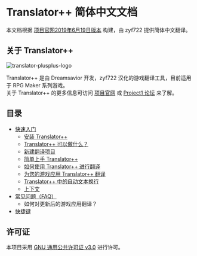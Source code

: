 # Translator++  简体中文文档
本文档根据 [项目官网2019年6月19日版本](http://dreamsavior.net/docs/translator/) 构建，由 zyf722 提供简体中文翻译。

## 关于 Translator++
![translator-plusplus-logo](https://i.loli.net/2020/03/11/AmC6LYRwe8ZujQa.png)

Translator++ 是由 Dreamsavior 开发，zyf722 汉化的游戏翻译工具，目前适用于 RPG Maker 系列游戏。  
关于 Translator++ 的更多信息可访问 [项目官网](http://dreamsavior.net/translator-the-introduction/) 或 [Project1 论坛](https://rpg.blue/thread-480415-1-1.html) 来了解。

## 目录
- [快速入门](https://github.com/zyf722/TranslatorPlusPlusChineseWiki/blob/master/Getting_Started.md)
  - [安装 Translator++](https://github.com/zyf722/TranslatorPlusPlusChineseWiki/blob/master/Installation.md)
  - [Translator++ 可以做什么？](https://github.com/zyf722/TranslatorPlusPlusChineseWiki/blob/master/What_can_Translator%2B%2B_do.md)
  - [新建翻译项目](https://github.com/zyf722/TranslatorPlusPlusChineseWiki/blob/master/Starting_a_translation_project.md)
  - [简单上手 Translator++](https://github.com/zyf722/TranslatorPlusPlusChineseWiki/blob/master/Working_with_Translator%2B%2B_in_a_nutshell.md)
  - [如何使用 Translator++ 进行翻译](https://github.com/zyf722/TranslatorPlusPlusChineseWiki/blob/master/How_to_translate_using_Translator%2B%2B.md)
  - [为您的游戏应用 Translator++ 翻译](https://github.com/zyf722/TranslatorPlusPlusChineseWiki/blob/master/Patching_with_Translator%2B%2B_exported_patch.md)
  - [Translator++ 中的自动文本换行](https://github.com/zyf722/TranslatorPlusPlusChineseWiki/blob/master/Word_Wrapping_in_Translator%2B%2B.md)
  - [上下文](https://github.com/zyf722/TranslatorPlusPlusChineseWiki/blob/master/Context.md)
- [常见问题（FAQ）](https://github.com/zyf722/TranslatorPlusPlusChineseWiki/blob/master/FAQ.md)
  - 如何对更新后的游戏应用翻译？
- [快捷键](https://github.com/zyf722/TranslatorPlusPlusChineseWiki/blob/master/Keyboard_Shortcuts.md)

## 许可证
本项目采用 [GNU 通用公共许可证 v3.0](https://github.com/zyf722/TranslatorPlusPlusChineseWiki/blob/master/LICENSE) 进行许可。
